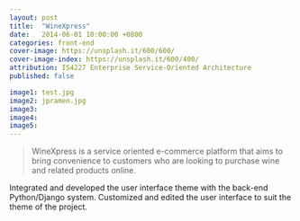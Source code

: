 ```yaml
---
layout: post
title:  "WineXpress"
date:   2014-06-01 10:00:00 +0800
categories: front-end
cover-image: https://unsplash.it/600/600/
cover-image-index: https://unsplash.it/600/400/
attribution: IS4227 Enterprise Service-Oriented Architecture
published: false

image1: test.jpg
image2: jpramen.jpg
image3:
image4:
image5:
---
```


> WineXpress is a service oriented e-commerce platform that aims to bring convenience to customers who are looking to purchase wine and related products online.

Integrated and developed the user interface theme with the back-end Python/Django system. Customized and edited the user interface to suit the theme of the project.
